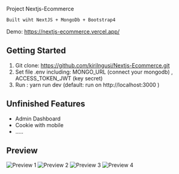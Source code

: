 Project Nextjs-Ecommerce

```bash
Built wiht NextJS + MongoDb + Bootstrap4
```

Demo: https://nextjs-ecommerce.vercel.app/

## Getting Started

1. Git clone: https://github.com/kirilngusi/Nextjs-Ecommerce.git
2. Set file .env including: MONGO_URL (connect your mongodb) , ACCESS_TOKEN_JWT (key secret)
3. Run : yarn run dev (default: run on http://localhost:3000 )


## Unfinished Features
- Admin Dashboard
- Cookie with mobile
- .....

## Preview

![Preview 1](https://res.cloudinary.com/dmqek41c2/image/upload/v1648981734/1a_uiu6u9.png) ![Preview 2](https://res.cloudinary.com/dmqek41c2/image/upload/v1648981807/1a1_cngayo.png) ![Preview 3](https://res.cloudinary.com/dmqek41c2/image/upload/v1648981827/1a2_lhehll.png) ![Preview 4](https://res.cloudinary.com/dmqek41c2/image/upload/v1648981850/1a3_fmvbiq.png)
